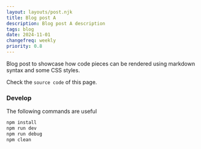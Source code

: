 ```yaml
---
layout: layouts/post.njk
title: Blog post A
description: Blog post A description
tags: blog
date: 2024-11-01
changefreq: weekly
priority: 0.8
---
```


Blog post to showcase how code pieces can be rendered using markdown syntax and some CSS styles.

Check the `source code` of this page.

### Develop

The following commands are useful

``` bash
npm install
npm run dev
npm run debug
npm clean
```
